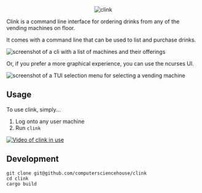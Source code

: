 <center>
<img src="https://user-images.githubusercontent.com/48024900/194197157-5a8d9200-c66a-42d1-8ca5-782a81315469.png" alt="clink">
</center>

Clink is a command line interface for ordering drinks from any of the vending machines on floor.

It comes with a command line that can be used to list and purchase drinks.

![screenshot of a cli with a list of machines and their offerings](https://github.com/ComputerScienceHouse/clink/assets/6877780/3534fcd3-56c3-40a6-81eb-5cf3967d138e)

Or, if you prefer a more graphical experience, you can use the ncurses UI.

![screenshot of a TUI selection menu for selecting a vending machine](https://github.com/ComputerScienceHouse/clink/assets/6877780/caa23c8c-3ecc-466c-9351-4ac0a154229a)

## Usage

To use clink, simply...

1. Log onto any user machine
3. Run `clink`

[![Video of clink in use](https://asciinema.org/a/XOqBYVrSromijPkq5EHABohuP.svg)](https://asciinema.org/a/XOqBYVrSromijPkq5EHABohuP)

## Development
```
git clone git@github.com/computersciencehouse/clink
cd clink
cargo build
```
